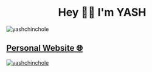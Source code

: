 <h1 align="center">Hey 🤙🏻 I'm YASH</h1>
<p align="left"> <img src="https://komarev.com/ghpvc/?username=yashchinchole&label=Profile%20Views&color=66ff00&style=flat" alt="yashchinchole" /> </p>

<h2 align="left"><a href="https://yashchinchole.vercel.app/" target="blank">Personal Website 🌐</a></h2>

[![yashchinchole](https://streak-stats.demolab.com?user=yashchinchole&theme=github-dark)](https://github.com/yashchinchole)